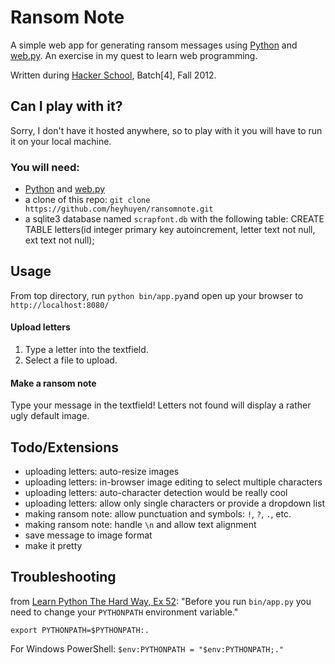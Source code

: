 # Ransom Note

A simple web app for generating ransom messages using [Python](http://www.python.org) and [web.py](http://webpy.org). An exercise in my quest to learn web programming.

Written during [Hacker School](https://www.hackerschool.com/), Batch[4], Fall 2012.

## Can I play with it?
Sorry, I don't have it hosted anywhere, so to play with it you will have to run it on your local machine.

### You will need:
- [Python](http://www.python.org) and [web.py](http://webpy.org/install)
- a clone of this repo: `git clone https://github.com/heyhuyen/ransomnote.git`
- a sqlite3 database named `scrapfont.db` with the following table:
        CREATE TABLE letters(id integer primary key autoincrement, letter text not null, ext text not null);

## Usage
From top directory, run `python bin/app.py`and open up your browser to `http://localhost:8080/`

#### Upload letters
1. Type a letter into the textfield.
2. Select a file to upload.

#### Make a ransom note
Type your message in the textfield! Letters not found will display a rather ugly default image.

## Todo/Extensions
- uploading letters: auto-resize images
- uploading letters: in-browser image editing to select multiple characters
- uploading letters: auto-character detection would be really cool
- uploading letters: allow only single characters or provide a dropdown list
- making ransom note: allow punctuation and symbols: `!`, `?`, `.`, etc.
- making ransom note: handle `\n` and allow text alignment
- save message to image format
- make it pretty 

## Troubleshooting
from [Learn Python The Hard Way, Ex 52](http://learnpythonthehardway.org/book/ex52.html): "Before you run `bin/app.py` you need to change your `PYTHONPATH` environment variable."

`export PYTHONPATH=$PYTHONPATH:.`

For Windows PowerShell: `$env:PYTHONPATH = "$env:PYTHONPATH;."`
